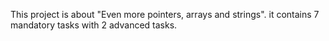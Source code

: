 This project is about "Even more pointers, arrays and strings".
it contains 7 mandatory tasks with 2 advanced tasks.
